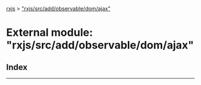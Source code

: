 [rxjs](../README.md) > ["rxjs/src/add/observable/dom/ajax"](../modules/_rxjs_src_add_observable_dom_ajax_.md)

# External module: "rxjs/src/add/observable/dom/ajax"

## Index

---

